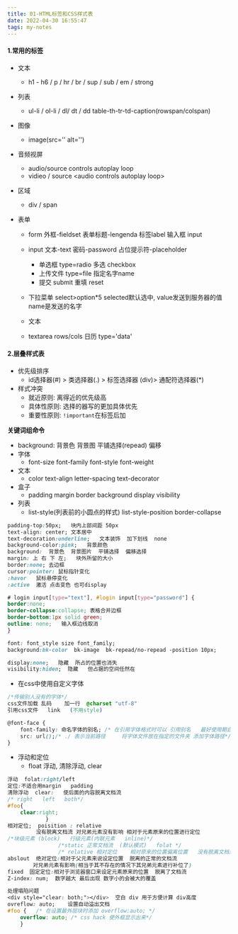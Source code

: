 ```yaml
---
title: 01-HTML标签和CSS样式表
date: 2022-04-30 16:55:47
tags: my-notes
---
```

#### 1.常用的标签

- 文本

  - h1 - h6  / p / hr / br / sup / sub / em / strong  

- 列表

  - ul-li  / ol-li / dl/ dt / dd      table-th-tr-td-caption(rowspan/colspan)

- 图像

  - image(src='' alt='')

- 音频视屏

  - audio/source  controls  autoplay loop
  - vidieo / source      \<audio controls autoplay loop>

- 区域

  - div  / span

- 表单

  - form   外框-fieldset   表单标题-lengenda  标签label  输入框 input

  - input   文本-text 密码-password 占位提示符-placeholder

    - 单选框 type=radio   多选 checkbox
    - 上传文件  type=file 指定名字name
    - 提交 submit  重填 reset

  - 下拉菜单   select>option*5    selected默认选中, value发送到服务器的值name是发送的名字

  - 文本

  - textarea   rows/cols     日历 type='data'

    

#### 2.层叠样式表

- 优先级排序
  - id选择器(#) > 类选择器(.) > 标签选择器 (div)> 通配符选择器(*)
- 样式冲突
  - 就近原则: 离得近的优先级高
  - 具体性原则: 选择的器写的更加具体优先
  - 重要性原则: `!important`在标签后加



**关键词组命令**

- background: 背景色 背景图 平铺选择(repead) 偏移
- 字体
  - font-size   font-family  font-style font-weight
- 文本
  - color  text-align letter-spacing  text-decorator
- 盒子
  - padding margin border background display visibility
- 列表
  - list-style(列表前的小圆点的样式)  list-style-position  border-collapse

```css
padding-top:50px;   块内上部间距 50px
text-align: center; 文本居中
text-decoration:underline;   文本装饰  加下划线  none
background-color:pink;   背景颜色
background:  背景色  背景图片  平铺选择  偏移选择
margin: 上 右 下 左;   块外所留的大小
border:none; 去边框
cursor:pointer: 鼠标指针变化
:havor   鼠标悬停变化
:active  激活 点击变色 也可display  

# login input[type="text"], #login input[type="password"] {
border:none;
border-collapse:collapse; 表格合并边框
border-bottom:1px solid green;
outline: none;   输入框边线取消
}

font: font_style size font_family;
background:bk-color  bk-image  bk-repead/no-repead -position 10px;

display:none;   隐藏  所占的位置也消失
visibility:hiden;  隐藏   但占据的空间任然在
```

- 在css中使用自定义字体

```css
/*传输别人没有的字体*/
css文件加载 乱码    加一行  @charset "utf-8"
引用css文件   link   (不用style)

@font-face {
	font-family: 命名字体的别名; /* 在引用字体格式时可以 引用别名   最好使用期自身的名字*/
	src: url();/* ./ 表示当前路径     将字体文件放在指定的文件夹 添加字体路径*/
}

```



- 浮动和定位
  - float 浮动, 清除浮动, clear

```css
浮动  folat:right/left
定位:不适合用margin   padding
清除浮动  clear:   使后面的内容脱离文档流
/* right   left   both*/
#foo{			
	clear:right;
			}
相对定位;  poisition : relative
		 没有脱离文档流 对兄弟元素没有影响 相对于元素原来的位置进行定位
/*块级元素 (block)   行级元素(内联元素   inline)*/
				/*static 正常文档流  (默认模式)   folat */
				/* relative 相对定位    相对原来的位置偏离位置   没有脱离文档流*/
abslout  绝对定位:相对于父元素来说设定位置  脱离的正常的文档流
		对兄弟元素有影响(相当于其不存在的情况下其兄弟元素进行补位了)
fixed  固定定位:相对于浏览器窗口来设定元素原来的位置  脱离了文档流
Z-index: num;  数字越大 最后出现 数字小的会被大的覆盖

处理塌陷问题   	
<div style="clear: both;"></div>  空白 div 用于方便计算 div高度
ovreflow: auto;    设置自动溢出文档
#foo {   /* 在设置最外层块时添加 overflow:auto; */
	overflow: auto; /* css hack 使外框显示出来*/
	}
```